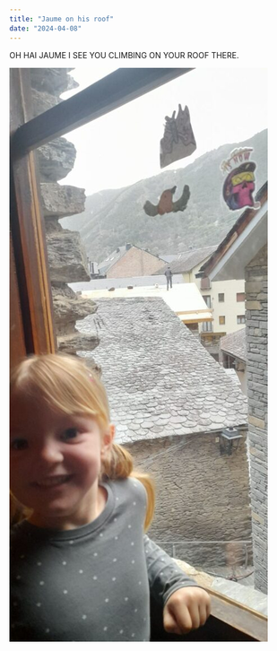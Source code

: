 ```yaml
---
title: "Jaume on his roof"
date: "2024-04-08"
---
```


OH HAI JAUME I SEE YOU CLIMBING ON YOUR ROOF THERE.

![](images/20240408_0801245446466003312776948-461x1024.jpg)
